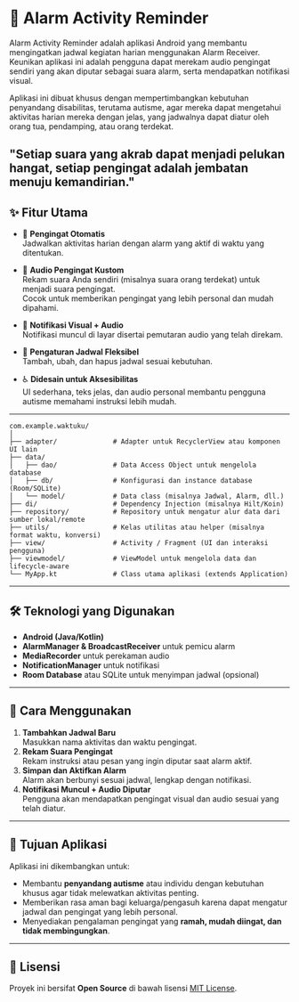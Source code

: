 # 📅 Alarm Activity Reminder

Alarm Activity Reminder adalah aplikasi Android yang membantu mengingatkan jadwal kegiatan harian menggunakan Alarm Receiver.
Keunikan aplikasi ini adalah pengguna dapat merekam audio pengingat sendiri yang akan diputar sebagai suara alarm, serta mendapatkan notifikasi visual.

Aplikasi ini dibuat khusus dengan mempertimbangkan kebutuhan penyandang disabilitas, terutama autisme, agar mereka dapat mengetahui aktivitas harian mereka dengan jelas, yang jadwalnya dapat diatur oleh orang tua, pendamping, atau orang terdekat.

"Setiap suara yang akrab dapat menjadi pelukan hangat,
setiap pengingat adalah jembatan menuju kemandirian."
---

## ✨ Fitur Utama
- 🔔 **Pengingat Otomatis**  
  Jadwalkan aktivitas harian dengan alarm yang aktif di waktu yang ditentukan.
  
- 🎤 **Audio Pengingat Kustom**  
  Rekam suara Anda sendiri (misalnya suara orang terdekat) untuk menjadi suara pengingat.  
  Cocok untuk memberikan pengingat yang lebih personal dan mudah dipahami.

- 📢 **Notifikasi Visual + Audio**  
  Notifikasi muncul di layar disertai pemutaran audio yang telah direkam.

- 📆 **Pengaturan Jadwal Fleksibel**  
  Tambah, ubah, dan hapus jadwal sesuai kebutuhan.

- ♿ **Didesain untuk Aksesibilitas**  
  UI sederhana, teks jelas, dan audio personal membantu pengguna autisme memahami instruksi lebih mudah.

---

```
com.example.waktuku/
│
├── adapter/              # Adapter untuk RecyclerView atau komponen UI lain
├── data/
│   ├── dao/              # Data Access Object untuk mengelola database
│   ├── db/               # Konfigurasi dan instance database (Room/SQLite)
│   └── model/            # Data class (misalnya Jadwal, Alarm, dll.)
├── di/                   # Dependency Injection (misalnya Hilt/Koin)
├── repository/           # Repository untuk mengatur alur data dari sumber lokal/remote
├── utils/                # Kelas utilitas atau helper (misalnya format waktu, konversi)
├── view/                 # Activity / Fragment (UI dan interaksi pengguna)
├── viewmodel/            # ViewModel untuk mengelola data dan lifecycle-aware
└── MyApp.kt              # Class utama aplikasi (extends Application)

```


---

## 🛠️ Teknologi yang Digunakan
- **Android (Java/Kotlin)**
- **AlarmManager & BroadcastReceiver** untuk pemicu alarm
- **MediaRecorder** untuk perekaman audio
- **NotificationManager** untuk notifikasi
- **Room Database** atau SQLite untuk menyimpan jadwal (opsional)

---

## 📖 Cara Menggunakan
1. **Tambahkan Jadwal Baru**  
   Masukkan nama aktivitas dan waktu pengingat.
2. **Rekam Suara Pengingat**  
   Rekam instruksi atau pesan yang ingin diputar saat alarm aktif.
3. **Simpan dan Aktifkan Alarm**  
   Alarm akan berbunyi sesuai jadwal, lengkap dengan notifikasi.
4. **Notifikasi Muncul + Audio Diputar**  
   Pengguna akan mendapatkan pengingat visual dan audio sesuai yang telah diatur.

---

## 🎯 Tujuan Aplikasi
Aplikasi ini dikembangkan untuk:
- Membantu **penyandang autisme** atau individu dengan kebutuhan khusus agar tidak melewatkan aktivitas penting.
- Memberikan rasa aman bagi keluarga/pengasuh karena dapat mengatur jadwal dan pengingat yang lebih personal.
- Menyediakan pengalaman pengingat yang **ramah, mudah diingat, dan tidak membingungkan**.

---

## 📜 Lisensi
Proyek ini bersifat **Open Source** di bawah lisensi [MIT License](LICENSE).
